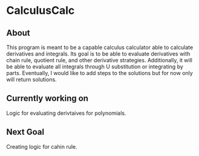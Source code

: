 # CalculusCalc
## About
This program is meant to be a capable calculus calculator able to calculate derivatives and integrals. Its goal is to be able to evaluate derivatives with chain rule, quotient rule, and other derivative strategies. Additionally, it will be able to evaluate all integrals through U substitution or integrating by parts. Eventually, I would like to add steps to the solutions but for now only will return solutions.
## Currently working on
Logic for evaluating derivtaives for polynomials.
## Next Goal
Creating logic for cahin rule.

